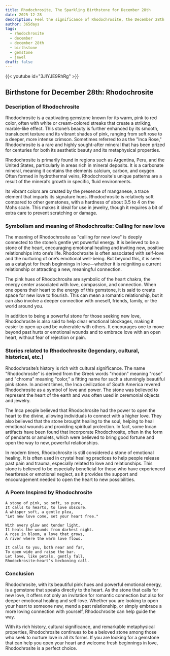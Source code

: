 ```yaml
---
title: Rhodochrosite, The Sparkling Birthstone for December 28th
date: 2025-12-28
description: Feel the significance of Rhodochrosite, the December 28th birthstone symbolizing Calling for new love. Let its beauty and meaning brighten your day.
author: 365days
tags:
  - rhodochrosite
  - december
  - december 28th
  - birthstone
  - gemstone
  - jewel
draft: false
---
```


{{< youtube id="3JIYJE9RhRg" >}}

## Birthstone for December 28th: Rhodochrosite

### Description of Rhodochrosite

Rhodochrosite is a captivating gemstone known for its warm, pink to red color, often with white or cream-colored streaks that create a striking, marble-like effect. This stone’s beauty is further enhanced by its smooth, translucent texture and its vibrant shades of pink, ranging from soft rose to a deeper, more intense crimson. Sometimes referred to as the "Inca Rose," Rhodochrosite is a rare and highly sought-after mineral that has been prized for centuries for both its aesthetic beauty and its metaphysical properties.

Rhodochrosite is primarily found in regions such as Argentina, Peru, and the United States, particularly in areas rich in mineral deposits. It is a carbonate mineral, meaning it contains the elements calcium, carbon, and oxygen. Often formed in hydrothermal veins, Rhodochrosite's unique patterns are a result of the mineral’s growth in specific, fluid environments.

Its vibrant colors are created by the presence of manganese, a trace element that imparts its signature hues. Rhodochrosite is relatively soft compared to other gemstones, with a hardness of about 3.5 to 4 on the Mohs scale. This makes it ideal for use in jewelry, though it requires a bit of extra care to prevent scratching or damage.

### Symbolism and meaning of Rhodochrosite: Calling for new love

The meaning of Rhodochrosite as "calling for new love" is deeply connected to the stone’s gentle yet powerful energy. It is believed to be a stone of the heart, encouraging emotional healing and inviting new, positive relationships into one’s life. Rhodochrosite is often associated with self-love and the nurturing of one’s emotional well-being. But beyond this, it is seen as a catalyst for fresh beginnings in love—whether it is reigniting a current relationship or attracting a new, meaningful connection.

The pink hues of Rhodochrosite are symbolic of the heart chakra, the energy center associated with love, compassion, and connection. When one opens their heart to the energy of this gemstone, it is said to create space for new love to flourish. This can mean a romantic relationship, but it can also involve a deeper connection with oneself, friends, family, or the world around you.

In addition to being a powerful stone for those seeking new love, Rhodochrosite is also said to help clear emotional blockages, making it easier to open up and be vulnerable with others. It encourages one to move beyond past hurts or emotional wounds and to embrace love with an open heart, without fear of rejection or pain.

### Stories related to Rhodochrosite (legendary, cultural, historical, etc.)

Rhodochrosite’s history is rich with cultural significance. The name "Rhodochrosite" is derived from the Greek words "rhodon" meaning "rose" and "chroma" meaning "color," a fitting name for such a stunningly beautiful pink stone. In ancient times, the Inca civilization of South America revered Rhodochrosite as a symbol of love and power. The stone was believed to represent the heart of the earth and was often used in ceremonial objects and jewelry.

The Inca people believed that Rhodochrosite had the power to open the heart to the divine, allowing individuals to connect with a higher love. They also believed that the stone brought healing to the soul, helping to heal emotional wounds and providing spiritual protection. In fact, some Incan artifacts have been found that incorporate Rhodochrosite, often in the form of pendants or amulets, which were believed to bring good fortune and open the way to new, powerful relationships.

In modern times, Rhodochrosite is still considered a stone of emotional healing. It is often used in crystal healing practices to help people release past pain and trauma, especially related to love and relationships. This stone is believed to be especially beneficial for those who have experienced heartbreak or emotional neglect, as it provides the support and encouragement needed to open the heart to new possibilities.

### A Poem Inspired by Rhodochrosite

```
A stone of pink, so soft, so pure,  
It calls to hearts, to love obscure.  
A whisper soft, a gentle plea,  
"Let new love come, set your heart free."

With every glow and tender light,  
It heals the wounds from darkest night.  
A rose in bloom, a love that grows,  
A river where the warm love flows.

It calls to you, both near and far,  
To open wide and raise the bar.  
Let love, like petals, gently fall,  
Rhodochrosite—heart’s beckoning call.
```

### Conclusion

Rhodochrosite, with its beautiful pink hues and powerful emotional energy, is a gemstone that speaks directly to the heart. As the stone that calls for new love, it offers not only an invitation for romantic connection but also for deeper emotional healing and self-love. Whether you are looking to open your heart to someone new, mend a past relationship, or simply embrace a more loving connection with yourself, Rhodochrosite can help guide the way.

With its rich history, cultural significance, and remarkable metaphysical properties, Rhodochrosite continues to be a beloved stone among those who seek to nurture love in all its forms. If you are looking for a gemstone that can help you open your heart and welcome fresh beginnings in love, Rhodochrosite is a perfect choice.